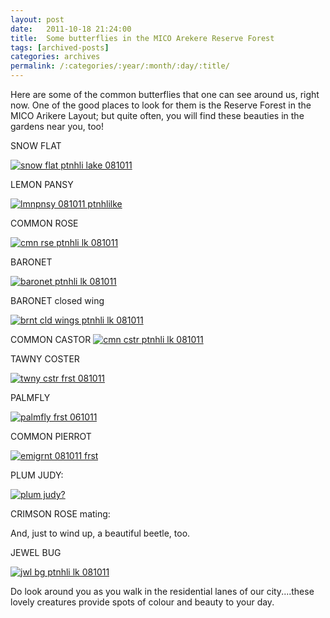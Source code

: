 ```yaml
---
layout: post
date:	2011-10-18 21:24:00
title:  Some butterflies in the MICO Arekere Reserve Forest
tags: [archived-posts]
categories: archives
permalink: /:categories/:year/:month/:day/:title/
---
```

Here are some of the common butterflies that one can see around us, right now. One of the good places to look for them is the Reserve Forest  in the MICO Arikere Layout; but quite often, you will find these beauties in the gardens near you, too!

SNOW FLAT

<a href="http://s1142.photobucket.com/albums/n602/Deepapctrsglr/?action=view&amp;current=IMG_9689-1.jpg" target="_blank"><img src="http://i1142.photobucket.com/albums/n602/Deepapctrsglr/IMG_9689-1.jpg" border="0" alt="snow flat ptnhli lake 081011"></a>

<lj-cut text="Look for  more if you like">

LEMON PANSY

<a href="http://s1142.photobucket.com/albums/n602/Deepapctrsglr/?action=view&amp;current=IMG_9687-1.jpg" target="_blank"><img src="http://i1142.photobucket.com/albums/n602/Deepapctrsglr/IMG_9687-1.jpg" border="0" alt="lmnpnsy 081011 ptnhlilke"></a>

COMMON ROSE

<a href="http://s1142.photobucket.com/albums/n602/Deepapctrsglr/?action=view&amp;current=IMG_9684-1.jpg" target="_blank"><img src="http://i1142.photobucket.com/albums/n602/Deepapctrsglr/IMG_9684-1.jpg" border="0" alt="cmn rse ptnhli lk 081011"></a>

BARONET

<a href="http://s1142.photobucket.com/albums/n602/Deepapctrsglr/?action=view&amp;current=IMG_9675.jpg" target="_blank"><img src="http://i1142.photobucket.com/albums/n602/Deepapctrsglr/IMG_9675.jpg" border="0" alt="baronet  ptnhli lk 081011"></a>

BARONET closed wing

<a href="http://s1142.photobucket.com/albums/n602/Deepapctrsglr/?action=view&amp;current=IMG_9674-1.jpg" target="_blank"><img src="http://i1142.photobucket.com/albums/n602/Deepapctrsglr/IMG_9674-1.jpg" border="0" alt="brnt cld wings  ptnhli lk 081011"></a>

COMMON CASTOR
<a href="http://s1142.photobucket.com/albums/n602/Deepapctrsglr/?action=view&amp;current=IMG_9672.jpg" target="_blank"><img src="http://i1142.photobucket.com/albums/n602/Deepapctrsglr/IMG_9672.jpg" border="0" alt="cmn cstr  ptnhli lk 081011"></a>

TAWNY COSTER

<a href="http://s1142.photobucket.com/albums/n602/Deepapctrsglr/?action=view&amp;current=IMG_9697.jpg" target="_blank"><img src="http://i1142.photobucket.com/albums/n602/Deepapctrsglr/IMG_9697.jpg" border="0" alt="twny cstr frst 081011"></a>

PALMFLY

<a href="http://s1142.photobucket.com/albums/n602/Deepapctrsglr/?action=view&amp;current=IMG_9698.jpg" target="_blank"><img src="http://i1142.photobucket.com/albums/n602/Deepapctrsglr/IMG_9698.jpg" border="0" alt="palmfly frst 061011"></a>

COMMON PIERROT

<a href="http://s1142.photobucket.com/albums/n602/Deepapctrsglr/?action=view&amp;current=IMG_9710.jpg" target="_blank"><img src="http://i1142.photobucket.com/albums/n602/Deepapctrsglr/IMG_9710.jpg" border="0" alt="emigrnt 081011 frst"></a>

PLUM JUDY:

<a href="http://s1142.photobucket.com/albums/n602/Deepapctrsglr/?action=view&amp;current=IMG_8930.jpg" target="_blank"><img src="http://i1142.photobucket.com/albums/n602/Deepapctrsglr/IMG_8930.jpg" border="0" alt="plum judy?"></a>

CRIMSON ROSE mating:

<lj-embed id="818"/>

</lj-cut>


And, just to wind up,  a beautiful beetle, too.

JEWEL BUG

<a href="http://s1142.photobucket.com/albums/n602/Deepapctrsglr/?action=view&amp;current=IMG_9662-2.jpg" target="_blank"><img src="http://i1142.photobucket.com/albums/n602/Deepapctrsglr/IMG_9662-2.jpg" border="0" alt="jwl bg  ptnhli lk 081011"></a>

Do look around you as you walk in the residential lanes of our city....these lovely creatures provide spots of colour and beauty to your day.

